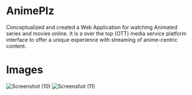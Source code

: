 # AnimePlz
Conceptualized and created a Web Application for watching Animated series and movies online.
It is a over the top (OTT) media service platform interface to offer a unique experience with
streaming of anime-centric content.

# Images


![Screenshot (10)](https://user-images.githubusercontent.com/96353053/198942713-72726ba2-1901-4907-9864-a767cdc7e2af.png)
![Screenshot (11)](https://user-images.githubusercontent.com/96353053/198942763-27dfb188-aa97-41a7-beb8-a1505b30ef6d.png)

